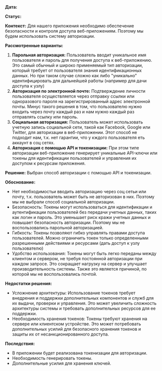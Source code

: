 **Дата:**

**Статус:**

**Контекст:**
Для нашего приложения необходимо обеспечение безопасности и контроля доступа веб-приложениям. Поэтому мы будем использовать систему авторизации. 

**Рассмотренные варианты:**
1. **Парольная авторизация:** Пользователь вводит уникальное имя пользователя и пароль для получения доступа к веб-приложению. Это самый обычный и широко применяемый тип авторизации, который требует от пользователя знания идентификационных данных. Но при таком случае сложно как либо "уникально" идентифицировать для дальнейшей работы (например для дачи доступа к узлу)
2. **Авторизация по электронной почте:** Подтверждение личности пользователя осуществляется через отправку ссылки или одноразового пароля на зарегистрированный адрес электронной почты. Минус такого решения в том, что пользователю нужно входить через почту каждый раз и нам нужно каждый раз отправлять ссылку или пароль.
3. **Социальная авторизация:** Пользователь может использовать учетную запись социальной сети, такой как Facebook, Google или Twitter, для авторизации в веб-приложении. Этот способ не подходит нам, т.к. нет гарантии, что у кждого пользователя еть аккаунт в соц сетях.
4. **Авторизация с помощью API и токенизации:** При этом типе авторизации веб-приложение генерирует уникальные API-ключи или токены для идентификации пользователей и управления их доступом к ресурсам приложения.

**Решение:** Выбран способ авторизации с помощью API и токенизации.

**Обоснование:**
- Нет необходимостьи вводить авторизацию через соц сетьи или почту, т.к. пользователь может быть не авторизован в них. Поэтому мы не выбрали способ социальной авторизации.
- Безопасность: Токены могут использоваться для идентификации и аутентификации пользователей без передачи учетных данных, таких как логин и пароль. Это уменьшает риск кражи учетных данных и повышает безопасность авторизации. Поэтому мы не воспользовались парольной авторизацией.
- Гибкость: Токены позволяют гибко управлять правами доступа пользователей. Можно ограничить токен только определенными разрешенными действиями и ресурсами (дать доступ к узлу пользователю)
- Удобство использования: Токены могут быть легко переданы между клиентом и сервером, не требуя постоянной авторизации при каждом запросе. Это сокращает нагрузку на сервер и улучшает производительность системы. Также это является причиной, по которой мы не воспользовались почтой.

**Недостатки решения:**
- Усложнение архитектуры: Использование токенов требует внедрения и поддержки дополнительных компонентов и служб для их выдачи, проверки и управления. Это может увеличить сложность архитектуры системы и требовать дополнительных ресурсов для ее поддержки.
- Необходимость хранения токенов: Токены требуют хранения на сервере или клиентском устройстве. Это может потребовать дополнительных усилий для безопасного хранения токенов и защиты их от несанкционированного доступа.

**Последствия:**
- В приложении будет реализована токенизации для авторизации. 
- Необходимость генерировать токены.
- Дополнительные усилия для хранения ключей.